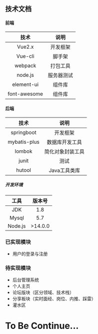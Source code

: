 ## 技术文档

#### 前端
|技术|说明|
|:--:|:--:|
|Vue2.x|开发框架
|Vue-cli|脚手架
|webpack|打包工具
|node.js|服务器测试
|element-ui|组件库
|font-awesome|组件库

#### 后端
|技术|说明|
|:--:|:--:|
|springboot|开发框架
|mybatis-plus|数据库开发工具
|lombok|简化对象封装工具
|junit|测试
|hutool|Java工具类库

##### 开发环境
|工具|版本号
|:--:|:--:
|JDK|1.8
|Mysql|5.7
|Node.js|>14.0.0


### 已实现模块
- 用户的登录与注册

### 待实现模块
- 后台管理系统
- 个人主页
- 论坛版块（区分领域、技术栈）
- 分享板块（实时面经、岗位、内推、踩雷）
- 灌水区


# To Be Continue...
